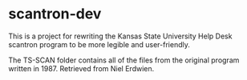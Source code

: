 # scantron-dev
This is a project for rewriting the Kansas State University Help Desk scantron program to be more legible and user-friendly.

The TS-SCAN folder contains all of the files from the original program written in 1987. Retrieved from Niel Erdwien.
